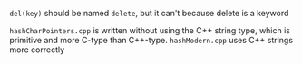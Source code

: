 `del(key)` should be named `delete`, but it can't because delete is a keyword


`hashCharPointers.cpp` is written without using the C++ string type, which is primitive and more C-type than C++-type.
`hashModern.cpp` uses C++ strings more correctly

